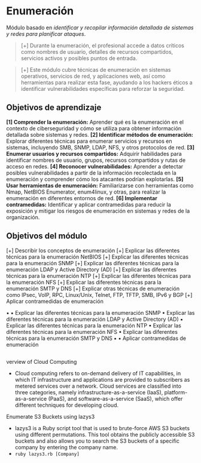 # Enumeración
Módulo basado en *identificar y recopilar información detallada de sistemas y redes para planificar ataques*.

  > [+] Durante la enumeración, el profesional accede a datos críticos como nombres de usuario, detalles de recursos compartidos, servicios activos y posibles puntos de entrada.
  
  > [+] Este módulo cubre técnicas de enumeración en sistemas operativos, servicios de red, y aplicaciones web, así como herramientas para realizar esta fase, ayudando a los hackers éticos a identificar vulnerabilidades específicas para reforzar la seguridad.

## Objetivos de aprendizaje
  **[1] Comprender la enumeración:** Aprender qué es la enumeración en el contexto de ciberseguridad y cómo se utiliza para obtener información detallada sobre sistemas y redes.
  **[2] Identificar métodos de enumeración:** Explorar diferentes técnicas para enumerar servicios y recursos en sistemas, incluyendo SMB, SNMP, LDAP, NFS, y otros protocolos de red.
  **[3] Enumerar usuarios y recursos compartidos:** Adquirir habilidades para identificar nombres de usuario, grupos, recursos compartidos y rutas de acceso en redes.
  **[4] Reconocer vulnerabilidades:** Aprender a detectar posibles vulnerabilidades a partir de la información recolectada en la enumeración y comprender cómo los atacantes podrían explotarlas.
  **[5] Usar herramientas de enumeración:** Familiarizarse con herramientas como Nmap, NetBIOS Enumerator, enum4linux, y otras, para realizar la enumeración en diferentes entornos de red.
  **[6] Implementar contramedidas:** Identificar y aplicar contramedidas para reducir la exposición y mitigar los riesgos de enumeración en sistemas y redes de la organización.

## Objetivos del módulo
   [+] Describir los conceptos de enumeración
   [+] Explicar las diferentes técnicas para la enumeración NetBIOS
   [+] Explicar las diferentes técnicas para la enumeración SNMP
   [+] Explicar las diferentes técnicas para la enumeración LDAP y Active Directory (AD)
   [+] Explicar las diferentes técnicas para la enumeración NTP
   [+] Explicar las diferentes técnicas para la enumeración NFS
   [+] Explicar las diferentes técnicas para la enumeración SMTP y DNS
   [+] Explicar otras técnicas de enumeración como IPsec, VoIP, RPC, Linux/Unix, Telnet, FTP, TFTP, SMB, IPv6 y BGP
   [+] Aplicar contramedidas de enumeración


   
 ▪  ▪ Explicar las diferentes técnicas para la enumeración SNMP ▪ Explicar las diferentes técnicas para la enumeración LDAP y Active Directory (AD) ▪ Explicar las diferentes técnicas para la enumeración NTP ▪ Explicar las diferentes técnicas para la enumeración NFS ▪ Explicar las diferentes técnicas para la enumeración SMTP y DNS ▪ 
▪ Aplicar contramedidas de enumeración
## 
verview of Cloud Computing
- Cloud computing refers to on-demand delivery of IT capabilities, in which IT infrastructure and applications are provided to subscribers as metered services over a network. Cloud services are classified into three categories, namely infrastructure-as-a-service (IaaS), platform-as-a-service (PaaS), and software-as-a-service (SaaS), which offer different techniques for developing cloud.

Enumerate S3 Buckets using lazys3
- lazys3 is a Ruby script tool that is used to brute-force AWS S3 buckets using different permutations. This tool obtains the publicly accessible S3 buckets and also allows you to search the S3 buckets of a specific company by entering the company name.
- ` ruby lazys3.rb [Company] `

